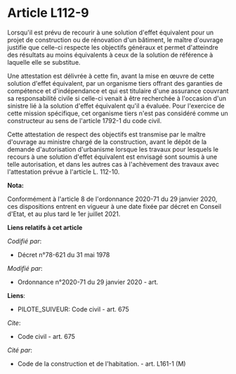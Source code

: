 # Article L112-9

Lorsqu'il est prévu de recourir à une solution d'effet équivalent pour un projet de construction ou de rénovation d'un
bâtiment, le maître d'ouvrage justifie que celle-ci respecte les objectifs généraux et permet d'atteindre des résultats au
moins équivalents à ceux de la solution de référence à laquelle elle se substitue.

Une attestation est délivrée à cette fin, avant la mise en œuvre de cette solution d'effet équivalent, par un organisme tiers
offrant des garanties de compétence et d'indépendance et qui est titulaire d'une assurance couvrant sa responsabilité civile
si celle-ci venait à être recherchée à l'occasion d'un sinistre lié à la solution d'effet équivalent qu'il a évaluée. Pour
l'exercice de cette mission spécifique, cet organisme tiers n'est pas considéré comme un constructeur au sens de l'article
1792-1 du code civil.

Cette attestation de respect des objectifs est transmise par le maître d'ouvrage au ministre chargé de la construction, avant
le dépôt de la demande d'autorisation d'urbanisme lorsque les travaux pour lesquels le recours à une solution d'effet
équivalent est envisagé sont soumis à une telle autorisation, et dans les autres cas à l'achèvement des travaux avec
l'attestation prévue à l'article L. 112-10.

**Nota:**

Conformément à l'article 8 de l'ordonnance 2020-71 du 29 janvier 2020, ces dispositions entrent en vigueur à une date fixée
par décret en Conseil d'Etat, et au plus tard le 1er juillet 2021.

**Liens relatifs à cet article**

_Codifié par_:

  - Décret n°78-621 du 31 mai 1978

_Modifié par_:

  - Ordonnance n°2020-71 du 29 janvier 2020 - art.

**Liens**:

  - PILOTE_SUIVEUR: Code civil - art. 675

_Cite_:

  - Code civil - art. 675

_Cité par_:

  - Code de la construction et de l'habitation. - art. L161-1 (M)
